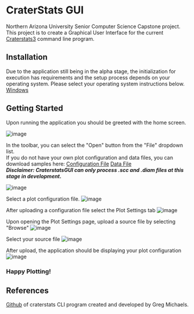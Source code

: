 # CraterStats GUI

Northern Arizona University Senior Computer Science Capstone project.  
This project is to create a Graphical User Interface for the current [Craterstats3](https://github.com/ggmichael/craterstats) command line program.

## Installation

Due to the application still being in the alpha stage, the initialization for execution has requirements and the setup process depends on your operating system. Please select your operating system instructions below.<br>
[Windows](https://github.com/LWATLINGTON02/CraterStats-Capstone/blob/main/User%20Guides/Windows.md)

## Getting Started
Upon running the application you should be greeted with the home screen.

![image](https://github.com/user-attachments/assets/4ed48b5e-8ec8-4966-8f36-f16c8f153ff7)

In the toolbar, you can select the "Open" button from the "File" dropdown list. <br>
If you do not have your own plot configuration and data files, you can download samples here:
[Configuration File](https://github.com/LWATLINGTON02/CraterStats-Capstone/blob/main/Alpha/craterstats_config_files/checker.plt)
[Data File](https://github.com/LWATLINGTON02/CraterStats-Capstone/blob/main/Alpha/sample/sample.scc) <br>
***Disclaimer: CraterstatsGUI can only process .scc and .diam files at this stage in development.***

![image](https://github.com/user-attachments/assets/f7a10ca5-b683-4984-8cfd-8e31173a2881)

Select a plot configuration file.
![image](https://github.com/user-attachments/assets/a2d57c49-7c6f-4b94-a9ff-eb0dc209d537)

After uploading a configuration file select the Plot Settings tab
![image](https://github.com/user-attachments/assets/88d970e8-596e-408d-912f-ce9ae22fdc88)

Upon opening the Plot Settings page, upload a source file by selecting "Browse"
![image](https://github.com/user-attachments/assets/ce259393-73bf-4841-adb6-af27b59db951)

Select your source file
![image](https://github.com/user-attachments/assets/0fcbd837-fca0-4538-af53-72370c16d551)

After upload, the application should be displaying your plot configuration
![image](https://github.com/user-attachments/assets/6bd5898d-5fa6-4212-8baf-b4302821c56c)

### Happy Plotting!




## References

[Github](https://github.com/ggmichael/craterstats) of craterstats CLI program created and developed by Greg Michaels.

